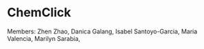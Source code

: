 # ChemClick

Members: Zhen Zhao, Danica Galang, Isabel Santoyo-Garcia, Maria Valencia, Marilyn Sarabia,
